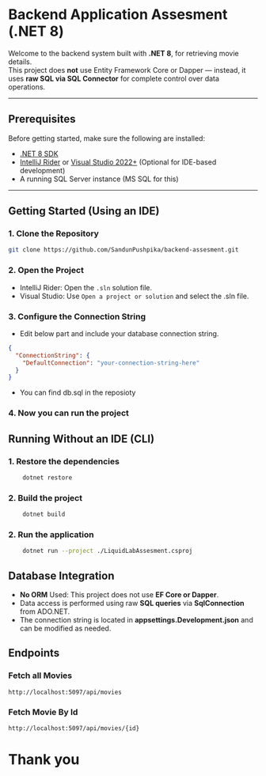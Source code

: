 # Backend Application Assesment (.NET 8)

Welcome to the backend system built with **.NET 8**, for retrieving movie details.  
This project does **not** use Entity Framework Core or Dapper — instead, it uses **raw SQL via SQL Connector** for complete control over data operations.

---

##  Prerequisites

Before getting started, make sure the following are installed:

- [.NET 8 SDK](https://dotnet.microsoft.com/en-us/download/dotnet/8.0)
- [IntelliJ Rider](https://www.jetbrains.com/rider/) or [Visual Studio 2022+](https://visualstudio.microsoft.com/) (Optional for IDE-based development)
- A running SQL Server instance (MS SQL for this)

---

## Getting Started (Using an IDE)

### 1. Clone the Repository

```bash
git clone https://github.com/SandunPushpika/backend-assesment.git
```
### 2. Open the Project

* IntelliJ Rider: Open the `.sln` solution file.
* Visual Studio: Use `Open a project or solution` and select the .sln file.

### 3. Configure the Connection String

* Edit below part and include your database connection string.
```json
{
  "ConnectionString": {
    "DefaultConnection": "your-connection-string-here"
  }
}
```
* You can find db.sql in the reposioty

### 4. Now you can run the project

## Running Without an IDE (CLI)

### 1. Restore the dependencies
```bash
    dotnet restore
```

### 2. Build the project
```bash
    dotnet build
```

### 2. Run the application
```bash
    dotnet run --project ./LiquidLabAssesment.csproj
```

## Database Integration
* **No ORM** Used: This project does not use **EF Core or Dapper**.
* Data access is performed using raw **SQL queries** via **SqlConnection** from ADO.NET.
* The connection string is located in **appsettings.Development.json** and can be modified as needed.

## Endpoints
### Fetch all Movies
```Curl
http://localhost:5097/api/movies
```
### Fetch Movie By Id
```Curl
http://localhost:5097/api/movies/{id}
```

# Thank you